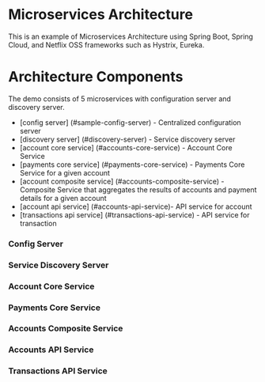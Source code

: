 # Microservices Architecture 
This is an example of Microservices Architecture using Spring Boot, Spring Cloud, and Netflix OSS frameworks such as Hystrix, Eureka.

# Architecture Components
The demo consists of 5 microservices with configuration server and discovery server. 

* [config server] (#sample-config-server) - Centralized configuration server
* [discovery server] (#discovery-server) - Service discovery server
* [account core service] (#accounts-core-service) - Account Core Service
* [payments core service] (#payments-core-service) - Payments Core Service for a given account
* [account composite service] (#accounts-composite-service) - Composite Service that aggregates the results of accounts and payment details for a given account
* [account api service] (#accounts-api-service)- API service for account
* [transactions api service] (#transactions-api-service) - API service for transaction

### <a name="sample-config-server"></a> Config Server

### <a name="discovery-server"></a> Service Discovery Server

### <a name="accounts-core-service"></a> Account Core Service

### <a name="payments-core-service"></a> Payments Core Service

### <a name="accounts-composite-service"></a> Accounts Composite Service

### <a name="accounts-api-service"></a> Accounts API Service

### <a name="transactions-api-service"></a> Transactions API Service




